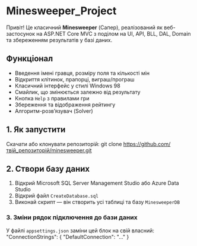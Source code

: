 # Minesweeper_Project
Привіт!
Це класичний **Minesweeper** (Сапер), реалізований як веб-застосунок на ASP.NET Core MVC з поділом на UI, API, BLL, DAL, Domain та збереженням результатів у базі даних.

## Функціонал
- Введення імені гравця, розміру поля та кількості мін
- Відкриття клітинок, прапорці, виграш/програш
- Класичний інтерфейс у стилі Windows 98
- Смайлик, що змінюється залежно від результату
- Кнопка `Help` з правилами гри
- Збереження та відображення рейтингу
- Алгоритм-розв’язувач (Solver)

## 1. Як запустити
Скачати або клонувати репозиторій:
   git clone https://github.com/твій_репозиторій/minesweeper.git

## 2. Створи базу даних
1. Відкрий Microsoft SQL Server Management Studio або Azure Data Studio
2. Відкрий файл `CreateDatabase.sql`
3. Виконай скрипт — він створить усі таблиці та базу `MinesweeperDB`

### 3. Змiни рядок підключення до бази даних
У файлі `appsettings.json` заміни цей блок на свій власний:
"ConnectionStrings": {
  "DefaultConnection": "..."
}
